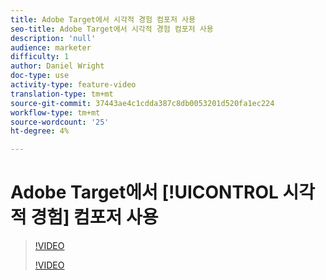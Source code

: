 ```yaml
---
title: Adobe Target에서 시각적 경험 컴포저 사용
seo-title: Adobe Target에서 시각적 경험 컴포저 사용
description: 'null'
audience: marketer
difficulty: 1
author: Daniel Wright
doc-type: use
activity-type: feature-video
translation-type: tm+mt
source-git-commit: 37443ae4c1cdda387c8db0053201d520fa1ec224
workflow-type: tm+mt
source-wordcount: '25'
ht-degree: 4%

---
```



# Adobe Target에서 [!UICONTROL 시각적 경험] 컴포저 사용

>[!VIDEO](https://video.tv.adobe.com/v/17399/?quality=12)
>
>[!VIDEO](https://video.tv.adobe.com/v/17401/?quality=12)